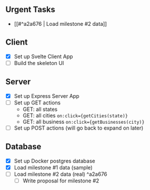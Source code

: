 ## Urgent Tasks
- [[#^a2a676 | Load milestone #2 data]]

## Client
- [x] Set up Svelte Client App
- [ ] Build the skeleton UI

## Server
- [x] Set up Express Server App
- [ ] Set up GET actions
    - GET: all states
    - GET: all cities `on:click={getCities(state)}`
    - GET: all business `on:click={getBusinesses(city)}`
- [ ] Set up POST actions (will go back to expand on later)

## Database
- [x] Set up Docker postgres database
- [x] Load milestone #1 data (sample)
- [ ] Load milestone #2 data (real) ^a2a676
	- [ ] Write proposal for milestone #2
